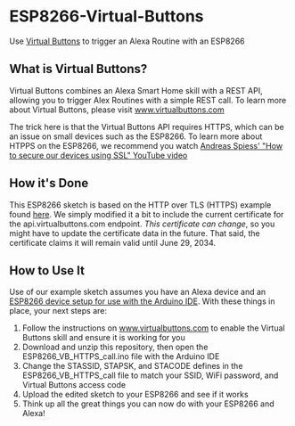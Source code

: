 # ESP8266-Virtual-Buttons
Use [Virtual Buttons](https://amzn.to/3fNU09R) to trigger an Alexa Routine with an ESP8266

## What is Virtual Buttons?
Virtual Buttons combines an Alexa Smart Home skill with a REST API, allowing you to trigger Alex Routines with a simple REST call. To learn more about Virtual Buttons, please visit www.virtualbuttons.com

The trick here is that the Virtual Buttons API requires HTTPS, which can be an issue on small devices such as the ESP8266. To learn more about HTPPS on the ESP8266, we recommend you watch [Andreas Spiess' "How to secure our devices using SSL" YouTube video](https://www.youtube.com/watch?v=Wm1xKj4bKsY)

## How it's Done
This ESP8266 sketch is based on the HTTP over TLS (HTTPS) example found [here](https://initrd.net/stuff/WiFi_Kit_series/esp8266/libraries/ESP8266WiFi/examples/HTTPSRequestCACertAxTLS/). We simply modified it a bit to include the current certificate for the api.virtualbuttons.com endpoint. _This certificate can change_, so you might have to update the certificate data in the future. That said, the certificate claims it will remain valid until June 29, 2034.

## How to Use It
Use of our example sketch assumes you have an Alexa device and an [ESP8266 device setup for use with the Arduino IDE](https://randomnerdtutorials.com/how-to-install-esp8266-board-arduino-ide/). With these things in place, your next steps are:
1. Follow the instructions on www.virtualbuttons.com to enable the Virtual Buttons skill and ensure it is working for you
1. Download and unzip this repository, then open the ESP8266_VB_HTTPS_call.ino file with the Arduino IDE
1. Change the STASSID, STAPSK, and STACODE defines in the ESP8266_VB_HTTPS_call file to match your SSID, WiFi password, and Virtual Buttons access code
1. Upload the edited sketch to your ESP8266 and see if it works
1. Think up all the great things you can now do with your ESP8266 and Alexa!
